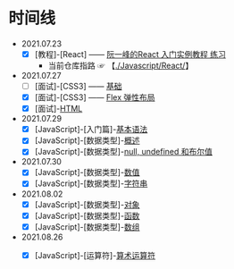 # 时间线
  * 2021.07.23
    * [x] [教程]-[React] —— [阮一峰的React 入门实例教程 练习](https://github.com/tx321-4/react-demo02)
      * 当前仓库指路 ☞ 【[./Javascript/React/](./JavaScript/React/README.md)】

  * 2021.07.27
    * [ ] [面试]-[CSS3] —— [基础](./面试/CSS3/基础.md)
    * [x] [面试]-[CSS3] —— [Flex 弹性布局](./面试/CSS3/Flex.md)
    * [x] [面试]-[HTML](./面试/HTML/README.md)
  * 2021.07.29
    * [x] [JavaScript]-[入门篇]-[基本语法](./JavaScript/入门教程/入门篇/基本语法.md)
    * [x] [JavaScript]-[数据类型]-[概述](./JavaScript/入门教程/数据类型/概述.md)
    * [x] [JavaScript]-[数据类型]-[null, undefined 和布尔值](./JavaScript/入门教程/数据类型/布尔值-null-undefined.md)
  * 2021.07.30
    * [x] [JavaScript]-[数据类型]-[数值](./JavaScript/入门教程/数据类型/数值.md)
    * [x] [JavaScript]-[数据类型]-[字符串](./JavaScript/入门教程/数据类型/字符串.md)
  * 2021.08.02
    * [x] [JavaScript]-[数据类型]-[对象](./JavaScript/入门教程/数据类型/对象.md)
    * [x] [JavaScript]-[数据类型]-[函数](./JavaScript/入门教程/数据类型/函数.md)
    * [x] [JavaScript]-[数据类型]-[数组](./JavaScript/入门教程/数据类型/数组.md)
  * 2021.08.26
    * [x] [JavaScript]-[运算符]-[算术运算符](./JavaScript/入门教程/运算符/算术运算符.md)
  

